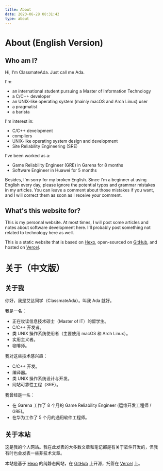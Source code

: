 ```yaml
---
title: About
date: 2023-06-28 00:31:43
type: about
---
```


# About (English Version)

## Who am I?

Hi, I'm ClassmateAda. Just call me Ada.

I'm:

- an international student pursuing a Master of Information Technology
- a C/C++ developer
- an UNIX-like operating system (mainly macOS and Arch Linux) user
- a pragmatist
- a barista

I'm interest in:

- C/C++ development
- compliers
- UNIX-like operating system design and development
- Site Reliability Engineering (SRE)

I've been worked as a:

- Game Reliability Engineer (GRE) in Garena for 8 months
- Software Engineer in Huawei for 5 months

Besides, I'm sorry for my broken English. Since I'm a beginner at using English every day, please ignore the potential typos and grammar mistakes in my articles. You can leave a comment about those mistakes if you want, and I will correct them as soon as I receive your comment.

## What's this website for?

This is my personal website. At most times, I will post some articles and notes about software development here. I'll probably post something not related to technology here as well.

This is a static website that is based on [Hexo](https://hexo.io), open-sourced on [GitHub](https://github.com), and hosted on [Vercel](https://vercel.com).

# 关于（中文版）

## 关于我

你好，我是艾达同学（ClassmateAda）。叫我 Ada 就好。

我是一名：

- 正在攻读信息技术硕士（Master of IT）的留学生。
- C/C++ 开发者。
- 类 UNIX 操作系统使用者（主要使用 macOS 和 Arch Linux）。
- 实用主义者。
- 咖啡师。

我对这些技术感兴趣：

- C/C++ 开发。
- 编译器。
- 类 UNIX 操作系统设计与开发。
- 网站可靠性工程（SRE）。

我曾经是一名：

- 在 Garena 工作了 8 个月的 Game Reliability Engineer (运维开发工程师 / GRE)。
- 在华为工作了 5 个月的通用软件工程师。

## 关于本站

这是我的个人网站。我在此发表的大多数文章和笔记都是有关于软件开发的，但我有时也会发表一些非技术文章。

本站是基于 [Hexo](https://hexo.io) 的纯静态网站，在 [GitHub](https://github.com) 上开源，托管在 [Vercel](https://vercel.com) 上。
